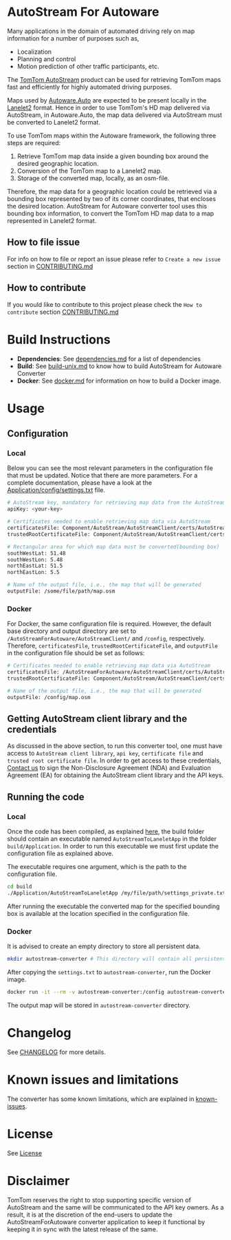 # AutoStream For Autoware
Many applications in the domain of automated driving rely on map information for a number of purposes such as, 
- Localization
- Planning and control
- Motion prediction of other traffic participants, etc. 

The [TomTom AutoStream](https://www.tomtom.com/products/autostream/) product can be used for retrieving TomTom maps fast and efficiently for highly automated driving purposes.

Maps used by [Autoware.Auto](https://www.autoware.org/autoware-auto) are expected to be present locally in the [Lanelet2](https://www.mrt.kit.edu/z/publ/download/2018/Poggenhans2018Lanelet2.pdf) format. Hence in order to use TomTom's HD map delivered via AutoStream, in Autoware.Auto, the map data delivered via AutoStream must be converted to Lanelet2 format. 

To use TomTom maps within the Autoware framework, the following three steps are required:
1. Retrieve TomTom map data inside a given bounding box around the desired geographic location.
2. Conversion of the TomTom map to a Lanelet2 map.
3. Storage of the converted map, locally, as an osm-file.

Therefore, the map data for a geographic location could be retrieved via a bounding box represented by two of its corner coordinates, that encloses the desired location. AutoStream for Autoware converter tool uses this bounding box information, to convert the TomTom HD map data to a map represented in Lanelet2 format. 

## How to file issue 
For info on how to file or report an issue please refer to `Create a new issue` section in [CONTRIBUTING.md](CONTRIBUTING.md)

## How to contribute
If you would like to contribute to this project please check the `How to contribute` section [CONTRIBUTING.md](CONTRIBUTING.md)

# Build Instructions
- **Dependencies**: See [dependencies.md](docs/dependencies.md) for a list of dependencies
- **Build**: See [build-unix.md](docs/build-unix.md) to know how to build AutoStream for Autoware Converter
- **Docker**: See [docker.md](docs/docker.md) for information on how to build a Docker image.
# Usage

## Configuration
### Local
Below you can see the most relevant parameters in the configuration file that must be updated. 
Notice that there are more parameters. For a complete documentation, please have a look at the 
[Application/config/settings.txt](Application/config/settings.txt) file.
```bash
# AutoStream key, mandatory for retrieving map data from the AutoStream server
apiKey: <your-key>

# Certificates needed to enable retrieving map data via AutoStream
certificatesFile: Component/AutoStream/AutoStreamClient/certs/AutoStreamRootCAs.pem
trustedRootCertificateFile: Component/AutoStream/AutoStreamClient/certs/TomTom_AutoStream_Certificate_Production_Signing_Root_CA_1.pem

# Rectangular area for which map data must be converted(bounding box)
southWestLat: 51.48
southWestLon: 5.48
northEastLat: 51.5
northEastLon: 5.5

# Name of the output file, i.e., the map that will be generated
outputFile: /some/file/path/map.osm
```
### Docker
For Docker, the same configuration file is required. However, the default base directory and output directory are set to `/AutoStreamForAutoware/AutoStreamClient/` and `/config`, respectively. Therefore, `certificatesFile`, `trustedRootCertificateFile`, and `outputFile` in the configuration file should be set as follows:

```bash
# Certificates needed to enable retrieving map data via AutoStream
certificatesFile: /AutoStreamForAutoware/AutoStreamClient/certs/AutoStreamRootCAs.pem
trustedRootCertificateFile: Component/AutoStream/AutoStreamClient/certs/TomTom_AutoStream_Certificate_Production_Signing_Root_CA_1.pem

# Name of the output file, i.e., the map that will be generated
outputFile: /config/map.osm
```

## Getting AutoStream client library and the credentials

As discussed in the above section, to run this converter tool, one must have access to `AutoStream client library`, `api key`, `certificate file` and `trusted root certificate file`. In order to get access to these credentials, [Contact us](mailto:Mariko.Saito@tomtom.com) to sign the Non-Disclosure Agreement (NDA) and Evaluation Agreement (EA) for obtaining the AutoStream client library and the API keys.

## Running the code
### Local
Once the code has been compiled, as explained [here](docs/build-unix.md), the build folder should contain an executable named `AutoStreamToLaneletApp` in the folder `build/Application`. In order to run this executable we must first update the configuration file as explained above.

The executable requires one argument, which is the path to the configuration file.
```bash
cd build
./Application/AutoStreamToLaneletApp /my/file/path/settings_private.txt
```
After running the executable the converted map for the specified bounding box is available at the 
location specified in the configuration file.
### Docker
It is advised to create an empty directory to store all persistent data.
```bash
mkdir autostream-converter # This directory will contain all persistent data
```
After copying the `settings.txt` to  `autostream-converter`, run the Docker image.
```bash
docker run -it --rm -v autostream-converter:/config autostream-converter /config/settings.txt
```
The output map will be stored in `autostream-converter` directory.
# Changelog
See [CHANGELOG](CHANGELOG.md) for more details.

# Known issues and limitations
The converter has some known limitations, which are explained in [known-issues](docs/known-issues.md).

# License
See [License](LICENSE.md)

# Disclaimer 
TomTom reserves the right to stop supporting specific version of AutoStream and the same will be communicated to the API key owners. As a result, it is at the discretion of the end-users to update the AutoStreamForAutoware converter application to keep it functional by keeping it in sync with the latest release of the same.
